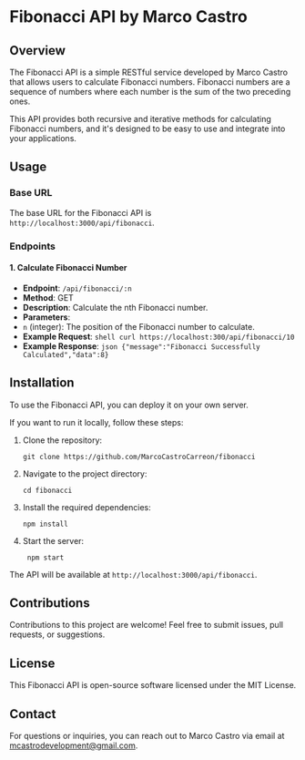 # Fibonacci API by Marco Castro

## Overview

The Fibonacci API is a simple RESTful service developed by Marco Castro that allows users to calculate Fibonacci numbers. Fibonacci numbers are a sequence of numbers where each number is the sum of the two preceding ones.

This API provides both recursive and iterative methods for calculating Fibonacci numbers, and it's designed to be easy to use and integrate into your applications.

## Usage

### Base URL

The base URL for the Fibonacci API is `http://localhost:3000/api/fibonacci`.

### Endpoints

#### 1. Calculate Fibonacci Number
- **Endpoint**: `/api/fibonacci/:n`
- **Method**: GET
- **Description**: Calculate the nth Fibonacci number.
- **Parameters**:
 - `n` (integer): The position of the Fibonacci number to calculate.
- **Example Request**:
 ```shell curl https://localhost:300/api/fibonacci/10```
- **Example Response**:
```json {"message":"Fibonacci Successfully Calculated","data":8}```

## Installation

To use the Fibonacci API, you can deploy it on your own server.

If you want to run it locally, follow these steps:

1. Clone the repository:
   ``` shell
   git clone https://github.com/MarcoCastroCarreon/fibonacci
   ```
   
2. Navigate to the project directory:
   ``` shell
   cd fibonacci
   ```
   
3. Install the required dependencies:
   ``` shell
   npm install
   ```

4. Start the server:
   ``` shell
    npm start
   ```
   
The API will be available at `http://localhost:3000/api/fibonacci`.

## Contributions

Contributions to this project are welcome! Feel free to submit issues, pull requests, or suggestions.

## License
This Fibonacci API is open-source software licensed under the MIT License.

## Contact

For questions or inquiries, you can reach out to Marco Castro via email at mcastrodevelopment@gmail.com.
